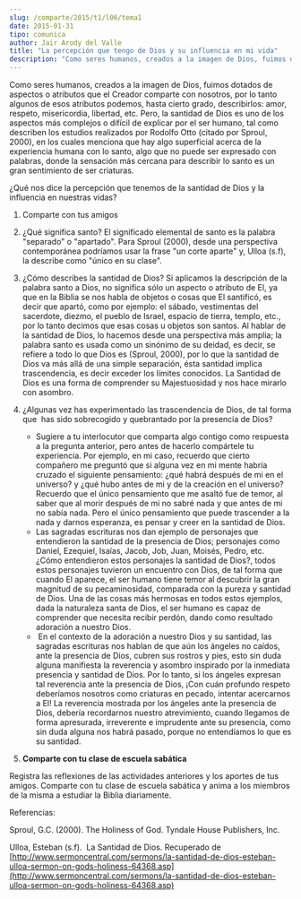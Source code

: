 ```yaml
---
slug: /comparte/2015/t1/l06/tema1
date: 2015-01-31
tipo: comunica
author: Jair Arody del Valle
title: "La percepción que tengo de Dios y su influencia en mi vida"
description: "Como seres humanos, creados a la imagen de Dios, fuimos dotados de aspectos o  atributos que el Creador comparte con nosotros, por lo tanto algunos de esos  atributos podemos, hasta cierto grado, describirlos: amor, respeto,  misericordia, libertad, etc. Pero, la santidad de D..."
---
```


Como seres humanos, creados a la imagen de Dios, fuimos dotados de aspectos o atributos que el Creador comparte con nosotros, por lo tanto algunos de esos atributos podemos, hasta cierto grado, describirlos: amor, respeto, misericordia, libertad, etc. Pero, la santidad de Dios es uno de los aspectos más complejos o difícil de explicar por el ser humano, tal como describen los estudios realizados por Rodolfo Otto (citado por Sproul, 2000), en los cuales menciona que hay algo superficial acerca de la experiencia humana con lo santo, algo que no puede ser expresado con palabras, donde la sensación más cercana para describir lo santo es un gran sentimiento de ser criaturas.

¿Qué nos dice la percepción que tenemos de la santidad de Dios y la influencia en nuestras vidas?

1.  Comparte con tus amigos
2.  ¿Qué significa santo? El significado elemental de santo es la palabra "separado" o "apartado". Para Sproul (2000), desde una perspectiva contemporánea podríamos usar la frase "un corte aparte" y, Ulloa (s.f), la describe como "único en su clase".
3.  ¿Cómo describes la santidad de Dios? Si aplicamos la descripción de la palabra santo a Dios, no significa sólo un aspecto o atributo de El, ya que en la Biblia se nos habla de objetos o cosas que El santificó, es decir que apartó, como por ejemplo: el sábado, vestimentas del sacerdote, diezmo, el pueblo de Israel, espacio de tierra, templo, etc., por lo tanto decimos que esas cosas u objetos son santos. Al hablar de la santidad de Dios, lo hacemos desde una perspectiva más amplia; la palabra santo es usada como un sinónimo de su deidad, es decir, se refiere a todo lo que Dios es (Sproul, 2000), por lo que la santidad de Dios va más allá de una simple separación, ésta santidad implica trascendencia, es decir exceder los límites conocidos. La Santidad de Dios es una forma de comprender su Majestuosidad y nos hace mirarlo con asombro.
4.  ¿Algunas vez has experimentado las trascendencia de Dios, de tal forma que  has sido sobrecogido y quebrantado por la presencia de Dios?
     -  Sugiere a tu interlocutor que comparta algo contigo como respuesta a la pregunta anterior, pero antes de hacerlo compártele tu experiencia. Por ejemplo, en mi caso, recuerdo que cierto compañero me preguntó que si alguna vez en mi mente habría cruzado el siguiente pensamiento: ¿qué habrá después de mi en el universo? y ¿qué hubo antes de mi y de la creación en el universo? Recuerdo que el único pensamiento que me asaltó fue de temor, al saber que al morir después de mi no sabré nada y que antes de mi no sabía nada. Pero el único pensamiento que puede trascender a la nada y darnos esperanza, es pensar y creer en la santidad de Dios.
    -  Las sagradas escrituras nos dan ejemplo de personajes que entendieron la santidad de la presencia de Dios; personajes como Daniel, Ezequiel, Isaías, Jacob, Job, Juan, Moisés, Pedro, etc. ¿Cómo entendieron estos personajes la santidad de Dios?, todos estos personajes tuvieron un encuentro con Dios, de tal forma que cuando El aparece, el ser humano tiene temor al descubrir la gran magnitud de su pecaminosidad, comparada con la pureza y santidad de Dios. Una de las cosas más hermosas en todos estos ejemplos, dada la naturaleza santa de Dios, el ser humano es capaz de comprender que necesita recibir perdón, dando como resultado adoración a nuestro Dios.
    -   En el contexto de la adoración a nuestro Dios y su santidad, las sagradas escrituras nos hablan de que aún los ángeles no caídos, ante la presencia de Dios, cubren sus rostros y pies, esto sin duda alguna manifiesta la reverencia y asombro inspirado por la inmediata presencia y santidad de Dios. Por lo tanto, si los ángeles expresan tal reverencia ante la presencia de Dios, ¡Con cuán profundo respeto deberíamos nosotros como criaturas en pecado, intentar acercarnos a El! La reverencia mostrada por los ángeles ante la presencia de Dios, debería recordarnos nuestro atrevimiento, cuando llegamos de forma apresurada, irreverente e imprudente ante su presencia, como sin duda alguna nos habrá pasado, porque no entendíamos lo que es su santidad.

1. **Comparte con tu clase de escuela sabática**

Registra las reflexiones de las actividades anteriores y los aportes de tus amigos. Comparte con tu clase de escuela sabática y anima a los miembros de la misma a estudiar la Biblia diariamente.

Referencias:

Sproul, G.C. (2000). The Holiness of God. Tyndale House Publishers, Inc.

Ulloa, Esteban (s.f).  La Santidad de Dios. Recuperado de [http://www.sermoncentral.com/sermons/la-santidad-de-dios-esteban-ulloa-sermon-on-gods-holiness-64368.asp](http://www.sermoncentral.com/sermons/la-santidad-de-dios-esteban-ulloa-sermon-on-gods-holiness-64368.asp)

